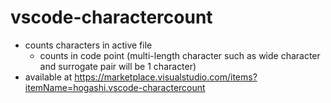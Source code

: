 # vscode-charactercount

- counts characters in active file
  - counts in code point (multi-length character such as wide character and surrogate pair will be 1 character)
- available at https://marketplace.visualstudio.com/items?itemName=hogashi.vscode-charactercount
